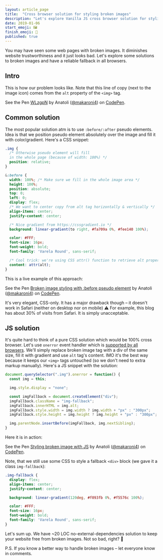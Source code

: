```yaml
---
layout: article_page
title:  "Cross browser solution for styling broken images"
description: "Let's explore Vanilla JS cross browser solution for styling broken images."
date: 2019-01-06
start_emoji: 🖼
finish_emoji: 🔨
published: true
---
```


You may have seen some web pages with broken images. It diminishes website trustworthiness and it just looks bad. Let's explore some solutions to broken images and have a reliable fallback in all browsers.

<!--more-->

## Intro

This is how our problem looks like. Note that this line of copy (next to the image icon) comes from the `alt` property of the `<img>` tag.

<p data-height="300" data-theme-id="0" data-slug-hash="WLzgpN" data-default-tab="html,result" data-user="makaroni4" data-pen-title="WLzgpN" class="codepen">See the Pen <a href="https://codepen.io/makaroni4/pen/WLzgpN/">WLzgpN</a> by Anatoli (<a href="https://codepen.io/makaroni4">@makaroni4</a>) on <a href="https://codepen.io">CodePen</a>.</p>
<script async src="https://static.codepen.io/assets/embed/ei.js"></script>

## Common solution

The most popular solution atm is to use `:before/:after` pseudo elements. Idea is that we position pseudo element absolutely over the image and fill it with color/gradient. Here's a CSS snippet:

```scss
.img {
  /* Otherwise pseudo element will fill
  in the whole page (because of width: 100%) */
  position: relative;
}

&:before {
  width: 100%; /* Make sure we fill in the whole image area */
  height: 100%;
  position: absolute;
  top: 0;
  left: 0;
  display: flex;
  /* We want to center copy from alt tag horizontally & vertically */
  align-items: center;
  justify-content: center;

  /* Nice gradient from https://cssgradient.io */
  background: linear-gradient(to right, #fa709a 0%, #fee140 100%);

  color: #FFF;
  font-size: 16px;
  font-weight: bold;
  font-family: 'Varela Round', sans-serif;

  /* Cool trick: we're using CSS attr() function to retrieve alt property copy */
  content: attr(alt);
}
```

This is a live example of this approach:

<p data-height="300" data-theme-id="0" data-slug-hash="maxQem" data-default-tab="result" data-user="makaroni4" data-pen-title="Broken image styling with :before pseudo element" class="codepen">See the Pen <a href="https://codepen.io/makaroni4/pen/maxQem/">Broken image styling with :before pseudo element</a> by Anatoli (<a href="https://codepen.io/makaroni4">@makaroni4</a>) on <a href="https://codepen.io">CodePen</a>.</p>
<script async src="https://static.codepen.io/assets/embed/ei.js"></script>

It's very elegant, CSS-only. It has a major drawback though – it doesn't work in Safari (neither on desktop nor on mobile) :warning: For example, this blog has about 30% of visits from Safari. It is simply unacceptable.

## JS solution

It's quite hard to think of a pure CSS solution which would be 100% cross browser. Let's use `onerror` event handler which is [supported by all browsers](https://developer.mozilla.org/en-US/docs/Web/HTML/Element/img#Browser_compatibility). We'll simply replace broken image tag with a div of the same size, fill it with gradient and use `alt` tag's content. IMO it's the best way because it keeps our `<img>` tags untouched (so we don't need to extra markup manually). Here's a JS snippet with the solution:

```js
document.querySelector(".img").onerror = function() {
  const img = this;

  img.style.display = "none";

  const imgFallback = document.createElement("div");
  imgFallback.className = "img-fallback";
  imgFallback.innerHTML = img.alt;
  imgFallback.style.width = img.width ? img.width + "px" : "300px";
  imgFallback.style.height = img.height ? img.height + "px" : "300px";

  img.parentNode.insertBefore(imgFallback, img.nextSibling);
}
```

Here it is in action:

<p data-height="300" data-theme-id="0" data-slug-hash="ZVxmOZ" data-default-tab="result" data-user="makaroni4" data-pen-title="Styling broken image with JS" class="codepen">See the Pen <a href="https://codepen.io/makaroni4/pen/ZVxmOZ/">Styling broken image with JS</a> by Anatoli (<a href="https://codepen.io/makaroni4">@makaroni4</a>) on <a href="https://codepen.io">CodePen</a>.</p>
<script async src="https://static.codepen.io/assets/embed/ei.js"></script>

Note, that we still use some CSS to style a fallback `<div>` block (we gave it a class `img-fallback`):

```css
.img-fallback {
  display: flex;
  align-items: center;
  justify-content: center;

  background: linear-gradient(120deg, #f093fb 0%, #f5576c 100%);

  color: #FFF;
  font-size: 16px;
  font-weight: bold;
  font-family: 'Varela Round', sans-serif;
}
```

Let's sum up. We have ~20 LOC no-external-dependencies solution to keep your website free from broken images. Not so bad, right? :beers:

P.S. If you know a better way to handle broken images – let everyone know in comments.
